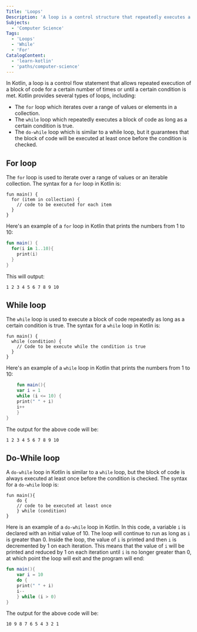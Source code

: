 ```yaml
---
Title: 'Loops'
Description: 'A loop is a control structure that repeatedly executes a block of code a specified number of times or until a certain condition is met.'
Subjects:
  - 'Computer Science'
Tags:
  - 'Loops'
  - 'While'
  - 'For'
CatalogContent:
  - 'learn-kotlin'
  - 'paths/computer-science'
---
```


In Kotlin, a loop is a control flow statement that allows repeated execution of a block of code for a certain number of times or until a certain condition is met. Kotlin provides several types of loops, including:

- The `for` loop which iterates over a range of values or elements in a collection.
- The `while` loop which repeatedly executes a block of code as long as a certain condition is true.
- The `do-while` loop which is similar to a while loop, but it guarantees that the block of code will be executed at least once before the condition is checked.

## For loop

The `for` loop is used to iterate over a range of values or an iterable collection. The syntax for a `for` loop in Kotlin is:

```pseudo
fun main() {
  for (item in collection) {
    // code to be executed for each item
  }
}
```

Here's an example of a `for` loop in Kotlin that prints the numbers from 1 to 10:

```kotlin
fun main() {
  for(i in 1..10){
    print(i)
  }
}
```

This will output:

```
1 2 3 4 5 6 7 8 9 10
```

## While loop

The `while` loop is used to execute a block of code repeatedly as long as a certain condition is true. The syntax for a `while` loop in Kotlin is:

```pseudo
fun main() {
  while (condition) {
    // Code to be execute while the condition is true
  }
}
```

Here's an example of a `while` loop in Kotlin that prints the numbers from 1 to 10:

```kotlin
    fun main(){
    var i = 1
    while (i <= 10) {
    print(" " + i)
    i++
    }
}
```

The output for the above code will be:

```
1 2 3 4 5 6 7 8 9 10
```

## Do-While loop

A `do-while` loop in Kotlin is similar to a `while` loop, but the block of code is always executed at least once before the condition is checked. The syntax for a `do-while` loop is:

```pseudo
fun main(){
    do {
    // code to be executed at least once
    } while (condition)
}
```

Here is an example of a `do-while` loop in Kotlin. In this code, a variable `i` is declared with an initial value of 10. The loop will continue to run as long as `i` is greater than 0. Inside the loop, the value of `i` is printed and then `i` is decremented by 1 on each iteration. This means that the value of `i` will be printed and reduced by 1 on each iteration until `i` is no longer greater than 0, at which point the loop will exit and the program will end:

```kotlin
fun main(){
    var i = 10
    do {
    print(" " + i)
    i--
    } while (i > 0)
}
```

The output for the above code will be:

```
10 9 8 7 6 5 4 3 2 1
```
